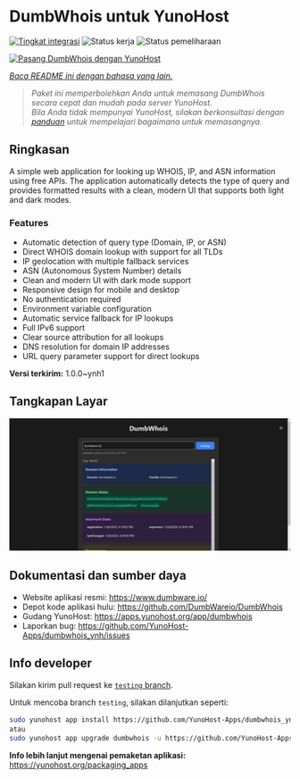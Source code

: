 <!--
N.B.: README ini dibuat secara otomatis oleh <https://github.com/YunoHost/apps/tree/master/tools/readme_generator>
Ini TIDAK boleh diedit dengan tangan.
-->

# DumbWhois untuk YunoHost

[![Tingkat integrasi](https://apps.yunohost.org/badge/integration/dumbwhois)](https://ci-apps.yunohost.org/ci/apps/dumbwhois/)
![Status kerja](https://apps.yunohost.org/badge/state/dumbwhois)
![Status pemeliharaan](https://apps.yunohost.org/badge/maintained/dumbwhois)

[![Pasang DumbWhois dengan YunoHost](https://install-app.yunohost.org/install-with-yunohost.svg)](https://install-app.yunohost.org/?app=dumbwhois)

*[Baca README ini dengan bahasa yang lain.](./ALL_README.md)*

> *Paket ini memperbolehkan Anda untuk memasang DumbWhois secara cepat dan mudah pada server YunoHost.*  
> *Bila Anda tidak mempunyai YunoHost, silakan berkonsultasi dengan [panduan](https://yunohost.org/install) untuk mempelajari bagaimana untuk memasangnya.*

## Ringkasan

A simple web application for looking up WHOIS, IP, and ASN information using free APIs. The application automatically detects the type of query and provides formatted results with a clean, modern UI that supports both light and dark modes.

### Features

- Automatic detection of query type (Domain, IP, or ASN)
- Direct WHOIS domain lookup with support for all TLDs
- IP geolocation with multiple fallback services
- ASN (Autonomous System Number) details
- Clean and modern UI with dark mode support
- Responsive design for mobile and desktop
- No authentication required
- Environment variable configuration
- Automatic service fallback for IP lookups
- Full IPv6 support
- Clear source attribution for all lookups
- DNS resolution for domain IP addresses
- URL query parameter support for direct lookups


**Versi terkirim:** 1.0.0~ynh1

## Tangkapan Layar

![Tangkapan Layar pada DumbWhois](./doc/screenshots/screenshot.png)

## Dokumentasi dan sumber daya

- Website aplikasi resmi: <https://www.dumbware.io/>
- Depot kode aplikasi hulu: <https://github.com/DumbWareio/DumbWhois>
- Gudang YunoHost: <https://apps.yunohost.org/app/dumbwhois>
- Laporkan bug: <https://github.com/YunoHost-Apps/dumbwhois_ynh/issues>

## Info developer

Silakan kirim pull request ke [`testing` branch](https://github.com/YunoHost-Apps/dumbwhois_ynh/tree/testing).

Untuk mencoba branch `testing`, silakan dilanjutkan seperti:

```bash
sudo yunohost app install https://github.com/YunoHost-Apps/dumbwhois_ynh/tree/testing --debug
atau
sudo yunohost app upgrade dumbwhois -u https://github.com/YunoHost-Apps/dumbwhois_ynh/tree/testing --debug
```

**Info lebih lanjut mengenai pemaketan aplikasi:** <https://yunohost.org/packaging_apps>
